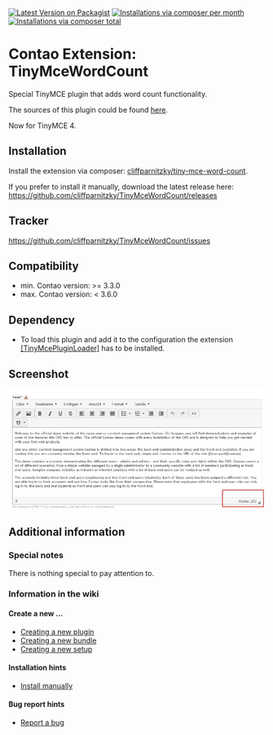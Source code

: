 [![Latest Version on Packagist](http://img.shields.io/packagist/v/cliffparnitzky/tiny-mce-word-count.svg?style=flat)](https://packagist.org/packages/cliffparnitzky/tiny-mce-word-count)
[![Installations via composer per month](http://img.shields.io/packagist/dm/cliffparnitzky/tiny-mce-word-count.svg?style=flat)](https://packagist.org/packages/cliffparnitzky/tiny-mce-word-count)
[![Installations via composer total](http://img.shields.io/packagist/dt/cliffparnitzky/tiny-mce-word-count.svg?style=flat)](https://packagist.org/packages/cliffparnitzky/tiny-mce-word-count)

Contao Extension: TinyMceWordCount
==================================

Special TinyMCE plugin that adds word count functionality.

The sources of this plugin could be found [here](http://www.tinymce.com/wiki.php/Plugin:wordcount).

Now for TinyMCE 4.


Installation
------------

Install the extension via composer: [cliffparnitzky/tiny-mce-word-count](https://packagist.org/packages/cliffparnitzky/tiny-mce-word-count).

If you prefer to install it manually, download the latest release here: https://github.com/cliffparnitzky/TinyMceWordCount/releases


Tracker
-------

https://github.com/cliffparnitzky/TinyMceWordCount/issues


Compatibility
-------------

- min. Contao version: >= 3.3.0
- max. Contao version: <  3.6.0


Dependency
----------

- To load this plugin and add it to the configuration the extension [[TinyMcePluginLoader]](https://github.com/cliffparnitzky/TinyMcePluginLoader) has to be installed.


Screenshot
----------

![Screenshot](screenshot.jpg)


Additional information
----------------------

### Special notes

There is nothing special to pay attention to.

### Information in the wiki

#### Create a new ...

* [Creating a new plugin](https://github.com/cliffparnitzky/TinyMcePluginLoader/wiki/Creating-a-new-plugin)
* [Creating a new bundle](https://github.com/cliffparnitzky/TinyMcePluginLoader/wiki/Creating-a-new-bundle)
* [Creating a new setup](https://github.com/cliffparnitzky/TinyMcePluginLoader/wiki/Creating-a-new-setup)

#### Installation hints
* [Install manually](https://github.com/cliffparnitzky/TinyMcePluginLoader/wiki/Install-manually)

#### Bug report hints

* [Report a bug](https://github.com/cliffparnitzky/TinyMcePluginLoader/wiki/Report-a-bug)